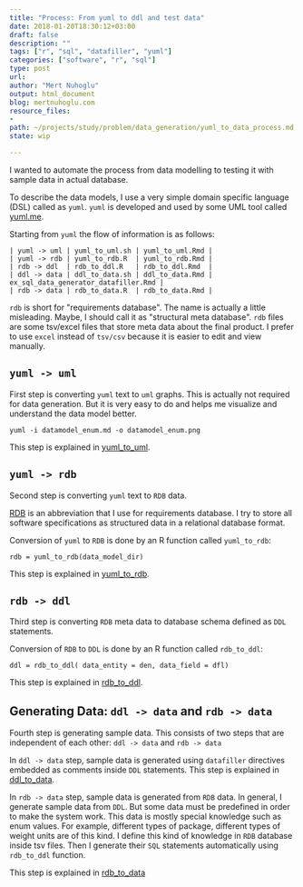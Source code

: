 ```yaml
---
title: "Process: From yuml to ddl and test data"
date: 2018-01-20T18:30:12+03:00 
draft: false
description: ""
tags: ["r", "sql", "datafiller", "yuml"]
categories: ["software", "r", "sql"]
type: post
url:
author: "Mert Nuhoglu"
output: html_document
blog: mertnuhoglu.com
resource_files:
-
path: ~/projects/study/problem/data_generation/yuml_to_data_process.md
state: wip

---
```


I wanted to automate the process from data modelling to testing it with sample data in actual database.

<!--more-->

<!-- toc -->

To describe the data models, I use a very simple domain specific language (DSL) called as `yuml`. `yuml` is developed and used by some UML tool called [yuml.me](http://yuml.me "yuml.me").

Starting from `yuml` the flow of information is as follows:

    | yuml -> uml | yuml_to_uml.sh | yuml_to_uml.Rmd |
    | yuml -> rdb | yuml_to_rdb.R  | yuml_to_rdb.Rmd |
    | rdb -> ddl  | rdb_to_ddl.R   | rdb_to_ddl.Rmd  |
    | ddl -> data | ddl_to_data.sh | ddl_to_data.Rmd | ex_sql_data_generator_datafiller.Rmd |
    | rdb -> data | rdb_to_data.R  | rdb_to_data.Rmd |

`rdb` is short for "requirements database". The name is actually a little misleading. Maybe, I should call it as "structural meta database". `rdb` files are some tsv/excel files that store meta data about the final product. I prefer to use `excel` instead of `tsv/csv` because it is easier to edit and view manually.

## `yuml -> uml` 

First step is converting `yuml` text to `uml` graphs. This is actually not required for data generation. But it is very easy to do and helps me visualize and understand the data model better.

    yuml -i datamodel_enum.md -o datamodel_enum.png

This step is explained in [yuml_to_uml](/tech/yuml_to_uml/). 

## `yuml -> rdb`

Second step is converting `yuml` text to `RDB` data. 

[RDB](/tech/what_is_rdb/) is an abbreviation that I use for requirements database. I try to store all software specifications as structured data in a relational database format.

Conversion of `yuml` to `RDB` is done by an R function called `yuml_to_rdb`:

    rdb = yuml_to_rdb(data_model_dir)

This step is explained in [yuml_to_rdb](/tech/yuml_to_rdb/). 

## `rdb -> ddl`

Third step is converting `RDB` meta data to database schema defined as `DDL` statements.

Conversion of `RDB` to `DDL` is done by an R function called `rdb_to_ddl`:

    ddl = rdb_to_ddl( data_entity = den, data_field = dfl)

This step is explained in [rdb_to_ddl](/tech/rdb_to_ddl/). 

## Generating Data: `ddl -> data` and `rdb -> data`

Fourth step is generating sample data. This consists of two steps that are independent of each other: `ddl -> data` and `rdb -> data` 

In  `ddl -> data` step, sample data is generated using `datafiller` directives embedded as comments inside `DDL` statements. This step is explained in [ddl_to_data](/tech/ddl_to_data/). 

In `rdb -> data` step, sample data is generated from `RDB` data. In general, I generate sample data from `DDL`. But some data must be predefined in order to make the system work. This data is mostly special knowledge such as enum values. For example, different types of package, different types of weight units are of this kind. I define this kind of knowledge in `RDB` database inside tsv files. Then I generate their `SQL` statements automatically using `rdb_to_ddl` function. 

This step is explained in [rdb_to_data](/tech/rdb_to_data/)


